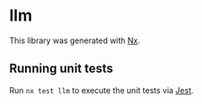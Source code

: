 # llm

This library was generated with [Nx](https://nx.dev).

## Running unit tests

Run `nx test llm` to execute the unit tests via [Jest](https://jestjs.io).
